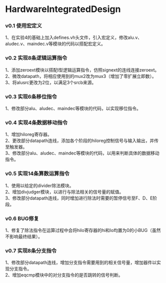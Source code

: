 # HardwareIntegratedDesign
### v0.1 使用宏定义
1、在实验4的基础上加入defines.vh头文件，引入宏定义，修改alu.v、aludec.v、maindec.v等模块的代码以搭配宏定义。<br>

### v0.2 实现8条逻辑运算指令
1、添加zeroext模块以搭配I型逻辑运算指令，仿照signext的连线连接zeroext。<br>
2、微改datapath，将相应使用到的mux2改为mux3（增加了零扩展立即数）。<br>
3、将alusrc更改为2位，以满足3个srcb来源。<br>

### v0.3 实现6条移位指令
1、修改部分alu、aludec、maindec等模块的代码，以实现移位指令。<br>

### v0.4 实现4条数据移动指令
1、增加hiloreg寄存器。<br>
2、更改部分datapath连线，添加各个阶段的hiloreg控制信号与输入输出，并传至触发器。<br>
3、修改部分alu、aludec、maindec等模块的代码，以用来判断具体的数据移动指令。<br>

### v0.5 实现14条算数运算指令
1、使用以给定的divider除法模块。<br>
2、增加divjudger模块，以进行与除法相关的信号量的赋值。<br>
3、修改部分datapath连线，同时增加进行除法时需要的暂停信号至F、D、E阶段。<br>

### v0.6 BUG修复
1、修复了除法指令在运算过程中会将hilo寄存器的hi和lo均置为0的小BUG（虽然不影响最终结果）。<br>

### v0.7 实现8条分支指令
1、修改部分datapath连线，增加分支指令需要用到的相关信号量，增加器件以实现分支指令。<br>
2、增加eqcmp模块中的对分支指令的是否跳转的信号判断。<br>